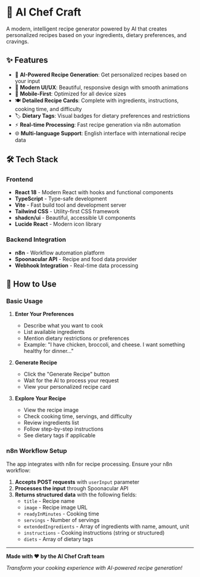 # 🍳 AI Chef Craft

A modern, intelligent recipe generator powered by AI that creates personalized recipes based on your ingredients, dietary preferences, and cravings.

## ✨ Features

- 🤖 **AI-Powered Recipe Generation**: Get personalized recipes based on your input
- 🎨 **Modern UI/UX**: Beautiful, responsive design with smooth animations
- 📱 **Mobile-First**: Optimized for all device sizes
- 🍽️ **Detailed Recipe Cards**: Complete with ingredients, instructions, cooking time, and difficulty
- 🏷️ **Dietary Tags**: Visual badges for dietary preferences and restrictions
- ⚡ **Real-time Processing**: Fast recipe generation via n8n automation
- 🌐 **Multi-language Support**: English interface with international recipe data

## 🛠️ Tech Stack

### Frontend
- **React 18** - Modern React with hooks and functional components
- **TypeScript** - Type-safe development
- **Vite** - Fast build tool and development server
- **Tailwind CSS** - Utility-first CSS framework
- **shadcn/ui** - Beautiful, accessible UI components
- **Lucide React** - Modern icon library

### Backend Integration
- **n8n** - Workflow automation platform
- **Spoonacular API** - Recipe and food data provider
- **Webhook Integration** - Real-time data processing

## 📖 How to Use

### Basic Usage

1. **Enter Your Preferences**
   - Describe what you want to cook
   - List available ingredients
   - Mention dietary restrictions or preferences
   - Example: "I have chicken, broccoli, and cheese. I want something healthy for dinner..."

2. **Generate Recipe**
   - Click the "Generate Recipe" button
   - Wait for the AI to process your request
   - View your personalized recipe card

3. **Explore Your Recipe**
   - View the recipe image
   - Check cooking time, servings, and difficulty
   - Review ingredients list
   - Follow step-by-step instructions
   - See dietary tags if applicable

### n8n Workflow Setup

The app integrates with n8n for recipe processing. Ensure your n8n workflow:

1. **Accepts POST requests** with `userInput` parameter
2. **Processes the input** through Spoonacular API
3. **Returns structured data** with the following fields:
   - `title` - Recipe name
   - `image` - Recipe image URL
   - `readyInMinutes` - Cooking time
   - `servings` - Number of servings
   - `extendedIngredients` - Array of ingredients with name, amount, unit
   - `instructions` - Cooking instructions (string or structured)
   - `diets` - Array of dietary tags

---

**Made with ❤️ by the AI Chef Craft team**

*Transform your cooking experience with AI-powered recipe generation!*